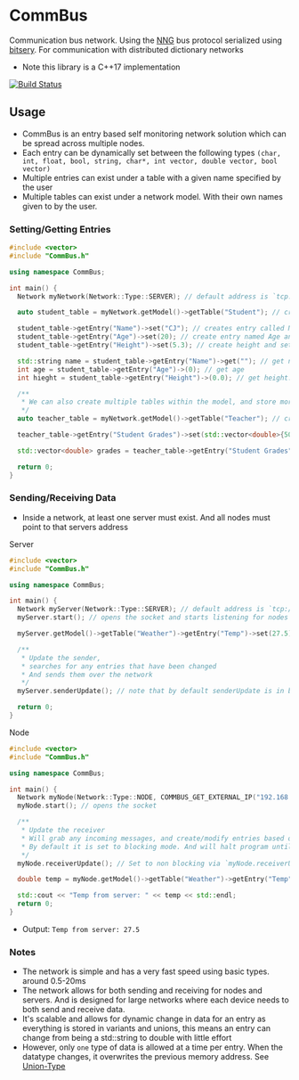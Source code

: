 # CommBus
Communication bus network. Using the [NNG](https://github.com/nanomsg/nng) bus protocol serialized using [bitsery](https://github.com/fraillt/bitsery). For communication with distributed dictionary networks

- Note this library is a C++17 implementation

[![Build Status](https://dev.azure.com/ConnorBuchel0890/A-Loose-Screw/_apis/build/status/A-Loose-Screw.CommBus?branchName=master)](https://dev.azure.com/ConnorBuchel0890/A-Loose-Screw/_build/latest?definitionId=23&branchName=master)

## Usage
- CommBus is an entry based self monitoring network solution which can be spread across multiple nodes.
- Each entry can be dynamically set between the following types `(char, int, float, bool, string, char*, int vector, double vector, bool vector)`
- Multiple entries can exist under a table with a given name specified by the user
- Multiple tables can exist under a network model. With their own names given to by the user.

### Setting/Getting Entries
```cpp
#include <vector>
#include "CommBus.h"

using namespace CommBus;

int main() {
  Network myNetwork(Network::Type::SERVER); // default address is `tcp://0.0.0.0:1905`

  auto student_table = myNetwork.getModel()->getTable("Student"); // creates table named Student, if one does not already exists

  student_table->getEntry("Name")->set("CJ"); // creates entry called Name if it doesn't already exist and sets it to a const char* with the value CJ
  student_table->getEntry("Age")->set(20); // create entry named Age and set it to an integer holding 20
  student_table->getEntry("Height")->set(5.3); // create height and set to a double

  std::string name = student_table->getEntry("Name")->get(""); // get name, and provide the default value if not found (also used to determine datatype)
  int age = student_table->getEntry("Age")->(0); // get age
  int hieght = student_table->getEntry("Height")->(0.0); // get height. Note that it needs 0.0 not just for default but also to determine double value

  /**
   * We can also create multiple tables within the model, and store more than just primitives
   */
  auto teacher_table = myNetwork.getModel()->getTable("Teacher"); // create new table

  teacher_table->getEntry("Student Grades")->set(std::vector<double>{50.3, 84.8, 17.002}); // set vector

  std::vector<double> grades = teacher_table->getEntry("Student Grades")->get(std::vector<double>{});

  return 0;
}
```

### Sending/Receiving Data
- Inside a network, at least one server must exist. And all nodes must point to that servers address

Server
```cpp
#include <vector>
#include "CommBus.h"

using namespace CommBus;

int main() {
  Network myServer(Network::Type::SERVER); // default address is `tcp://0.0.0.0:1905`
  myServer.start(); // opens the socket and starts listening for nodes

  myServer.getModel()->getTable("Weather")->getEntry("Temp")->set(27.5); // set data in the table

  /**
   * Update the sender,
   * searches for any entries that have been changed
   * And sends them over the network
   */
  myServer.senderUpdate(); // note that by default senderUpdate is in blocking mode. set to non blocking using `myServer.senderUpdate(true)`

  return 0;
}
```

Node
```cpp
#include <vector>
#include "CommBus.h"

using namespace CommBus;

int main() {
  Network myNode(Network::Type::NODE, COMMBUS_GET_EXTERNAL_IP("192.168.178.127")); // you can also directly set the address to `tcp://192.168.178.127:1905` 
  myNode.start(); // opens the socket

  /**
   * Update the receiver
   * Will grab any incoming messages, and create/modify entries based on received data
   * By default it is set to blocking mode. And will halt program until data is received
   */
  myNode.receiverUpdate(); // Set to non blocking via `myNode.receiverUpdate(true);`

  double temp = myNode.getModel()->getTable("Weather")->getEntry("Temp")->get(0.0); // get data in the table

  std::cout << "Temp from server: " << temp << std::endl;
  return 0;
}
```

- Output: `Temp from server: 27.5`

### Notes
- The network is simple and has a very fast speed using basic types. around 0.5-20ms
- The network allows for both sending and receiving for nodes and servers. And is designed for large networks where each device needs to both send and receive data.
- It's scalable and allows for dynamic change in data for an entry as everything is stored in variants and unions, this means an entry can change from being a std::string to double with little effort
- However, only `one` type of data is allowed at a time per entry. When the datatype changes, it overwrites the previous memory address. See [Union-Type](https://en.cppreference.com/w/cpp/language/union)
